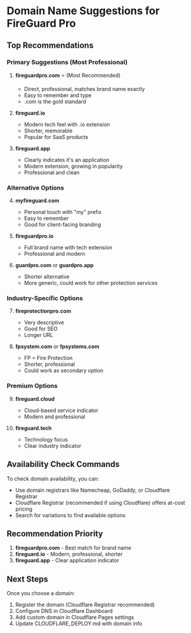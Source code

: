 # Domain Name Suggestions for FireGuard Pro

## Top Recommendations

### Primary Suggestions (Most Professional)
1. **fireguardpro.com** ⭐ (Most Recommended)
   - Direct, professional, matches brand name exactly
   - Easy to remember and type
   - .com is the gold standard

2. **fireguard.io**
   - Modern tech feel with .io extension
   - Shorter, memorable
   - Popular for SaaS products

3. **fireguard.app**
   - Clearly indicates it's an application
   - Modern extension, growing in popularity
   - Professional and clean

### Alternative Options

4. **myfireguard.com**
   - Personal touch with "my" prefix
   - Easy to remember
   - Good for client-facing branding

5. **fireguardpro.io**
   - Full brand name with tech extension
   - Professional and modern

6. **guardpro.com** or **guardpro.app**
   - Shorter alternative
   - More generic, could work for other protection services

### Industry-Specific Options

7. **fireprotectionpro.com**
   - Very descriptive
   - Good for SEO
   - Longer URL

8. **fpsystem.com** or **fpsystems.com**
   - FP = Fire Protection
   - Shorter, professional
   - Could work as secondary option

### Premium Options

9. **fireguard.cloud**
   - Cloud-based service indicator
   - Modern and professional

10. **fireguard.tech**
    - Technology focus
    - Clear industry indicator

## Availability Check Commands

To check domain availability, you can:
- Use domain registrars like Namecheap, GoDaddy, or Cloudflare Registrar
- Cloudflare Registrar (recommended if using Cloudflare) offers at-cost pricing
- Search for variations to find available options

## Recommendation Priority

1. **fireguardpro.com** - Best match for brand name
2. **fireguard.io** - Modern, professional, shorter
3. **fireguard.app** - Clear application indicator

## Next Steps

Once you choose a domain:
1. Register the domain (Cloudflare Registrar recommended)
2. Configure DNS in Cloudflare Dashboard
3. Add custom domain in Cloudflare Pages settings
4. Update CLOUDFLARE_DEPLOY.md with domain info


